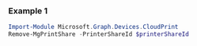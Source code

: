 ### Example 1
``` powershell
Import-Module Microsoft.Graph.Devices.CloudPrint
Remove-MgPrintShare -PrinterShareId $printerShareId
```
